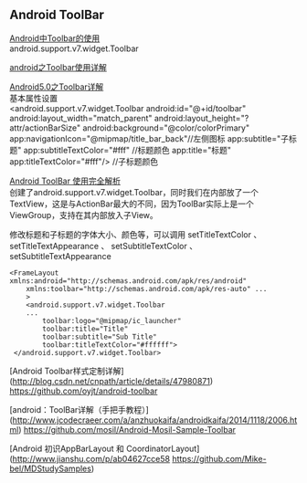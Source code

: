 Android ToolBar
---
[Android中Toolbar的使用](http://blog.csdn.net/wsdssss/article/details/51276715)  
android.support.v7.widget.Toolbar  

[android之Toolbar使用详解](http://blog.csdn.net/listeners_gao/article/details/52736008)  

[Android5.0之Toolbar详解](http://blog.csdn.net/leonduhua/article/details/54604208)  
基本属性设置  
    <android.support.v7.widget.Toolbar
        android:id="@+id/toolbar"
        android:layout_width="match_parent"
        android:layout_height="?attr/actionBarSize"
        android:background="@color/colorPrimary"
        app:navigationIcon="@mipmap/title_bar_back"//左侧图标
        app:subtitle="子标题"
        app:subtitleTextColor="#fff" //标题颜色
        app:title="标题"
        app:titleTextColor="#fff"/> //子标题颜色

[Android ToolBar 使用完全解析](http://www.jianshu.com/p/ae0013a4f71a)  
创建了android.support.v7.widget.Toolbar，同时我们在内部放了一个TextView，这是与ActionBar最大的不同，因为ToolBar实际上是一个ViewGroup，支持在其内部放入子View。

修改标题和子标题的字体大小、颜色等，可以调用 setTitleTextColor 、 setTitleTextAppearance 、 setSubtitleTextColor 、 setSubtitleTextAppearance

    <FrameLayout xmlns:android="http://schemas.android.com/apk/res/android"  
        xmlns:toolbar="http://schemas.android.com/apk/res-auto" ...
        >  
        <android.support.v7.widget.Toolbar 
        ...  
            toolbar:logo="@mipmap/ic_launcher"  
            toolbar:title="Title"  
            toolbar:subtitle="Sub Title"  
            toolbar:titleTextColor="#ffffff">  
     </android.support.v7.widget.Toolbar>

[Android Toolbar样式定制详解] (http://blog.csdn.net/cnpath/article/details/47980871)   
https://github.com/oyjt/android-toolbar

[android：ToolBar详解（手把手教程）] (http://www.jcodecraeer.com/a/anzhuokaifa/androidkaifa/2014/1118/2006.html)   https://github.com/mosil/Android-Mosil-Sample-Toolbar

[Android 初识AppBarLayout 和 CoordinatorLayout](http://www.jianshu.com/p/ab04627cce58 https://github.com/Mike-bel/MDStudySamples)

